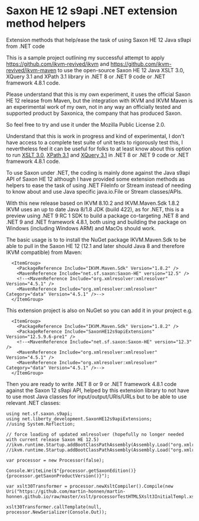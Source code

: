 ﻿# Saxon HE 12 s9api .NET extension method helpers
Extension methods that help/ease the task of using Saxon HE 12 Java s9api from .NET code

This is a sample project outlining my successful attempt to apply https://github.com/ikvm-revived/ikvm and
https://github.com/ikvm-revived/ikvm-maven to use the open-source Saxon HE 12 Java XSLT 3.0, XQuery 3.1 and XPath 3.1 library in .NET 8 or .NET 9 code or .NET framework 4.8.1 code.

Please understand that this is my own experiment, it uses the official Saxon HE 12 release from Maven, but the integration with IKVM and IKVM Maven is an experimental work of my own, not in any way an officially tested and supported product by Saxonica, the company that has produced Saxon.

So feel free to try and use it under the Mozilla Public License 2.0. 

Understand that this is work in progress and kind of experimental, I don't have access to a complete test suite of unit tests to rigorously test this, I nevertheless feel it can be useful for folks to at least know about this option to run [XSLT 3.0](https://www.w3.org/TR/xslt-30/), [XPath 3.1](https://www.w3.org/TR/xpath-31/) and [XQuery 3.1](https://www.w3.org/TR/xquery-31/) in .NET 8 or .NET 9 code or .NET framework 4.8.1 code.

To use Saxon under .NET, the coding is mainly done against the Java s9api API of Saxon HE 12 although I have provided some extension methods as helpers to ease the task of using .NET FileInfo or Stream instead of needing to know about and use Java specific java.io.File or Stream classes/APIs.

With this new release based on IKVM 8.10.2 and IKVM.Maven.Sdk 1.8.2 IKVM uses an up to date Java 8/1.8 JDK (build 422), as for .NET, this is a preview using .NET 9 RC 1 SDK to build a package co-targeting .NET 8 and .NET 9 and .NET framework 4.8.1, both using and building the package on Windows (including Windows ARM) and MacOs should work.

The basic usage is to to install the NuGet package IKVM.Maven.Sdk to be able to pull in the Saxon HE 12 (12.1 and later should Java 8 and therefore IKVM compatible) from Maven:
```
  <ItemGroup>
    <PackageReference Include="IKVM.Maven.Sdk" Version="1.8.2" />
    <MavenReference Include="net.sf.saxon:Saxon-HE" version="12.5" />
    <!--<MavenReference Include="org.xmlresolver:xmlresolver" Version="4.5.1" />
    <MavenReference Include="org.xmlresolver:xmlresolver" Category="data" Version="4.5.1" />-->
  </ItemGroup>
```

This extension project is also on NuGet so you can add it in your project e.g.

```
  <ItemGroup>
    <PackageReference Include="IKVM.Maven.Sdk" Version="1.8.2" />
    <PackageReference Include="SaxonHE12s9apiExtensions" Version="12.5.9.6-pre1" />
    <!--<MavenReference Include="net.sf.saxon:Saxon-HE" version="12.3" />
    <MavenReference Include="org.xmlresolver:xmlresolver" Version="4.5.1" />
    <MavenReference Include="org.xmlresolver:xmlresolver" Category="data" Version="4.5.1" />-->
  </ItemGroup>
```

Then you are ready to write .NET 8 or 9 or .NET framework 4.8.1 code against the Saxon 12 s9api API, helped by this extension library to not have to use most Java classes for input/output/URIs/URLs but to be able to use relevant .NET classes:

```
using net.sf.saxon.s9api;
using net.liberty_development.SaxonHE12s9apiExtensions;
//using System.Reflection;

// force loading of updated xmlresolver (hopefully no longer needed with current release Saxon HE 12.5)
//ikvm.runtime.Startup.addBootClassPathAssembly(Assembly.Load("org.xmlresolver.xmlresolver"));
//ikvm.runtime.Startup.addBootClassPathAssembly(Assembly.Load("org.xmlresolver.xmlresolver_data"));

var processor = new Processor(false);

Console.WriteLine($"{processor.getSaxonEdition()} {processor.getSaxonProductVersion()}");

var xslt30Transformer = processor.newXsltCompiler().Compile(new Uri("https://github.com/martin-honnen/martin-honnen.github.io/raw/master/xslt/processorTestHTML5Xslt3InitialTempl.xsl")).load30();

xslt30Transformer.callTemplate(null, processor.NewSerializer(Console.Out));
```



